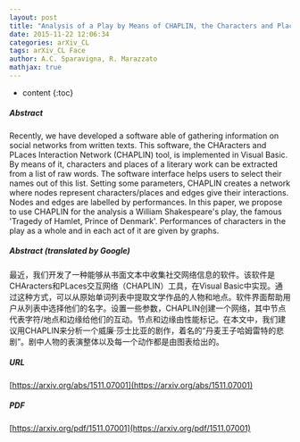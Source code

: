 ```yaml
---
layout: post
title: "Analysis of a Play by Means of CHAPLIN, the Characters and Places Interaction Network Software"
date: 2015-11-22 12:06:34
categories: arXiv_CL
tags: arXiv_CL Face
author: A.C. Sparavigna, R. Marazzato
mathjax: true
---
```


* content
{:toc}

##### Abstract
Recently, we have developed a software able of gathering information on social networks from written texts. This software, the CHAracters and PLaces Interaction Network (CHAPLIN) tool, is implemented in Visual Basic. By means of it, characters and places of a literary work can be extracted from a list of raw words. The software interface helps users to select their names out of this list. Setting some parameters, CHAPLIN creates a network where nodes represent characters/places and edges give their interactions. Nodes and edges are labelled by performances. In this paper, we propose to use CHAPLIN for the analysis a William Shakespeare's play, the famous 'Tragedy of Hamlet, Prince of Denmark'. Performances of characters in the play as a whole and in each act of it are given by graphs.

##### Abstract (translated by Google)
最近，我们开发了一种能够从书面文本中收集社交网络信息的软件。该软件是CHAracters和PLaces交互网络（CHAPLIN）工具，在Visual Basic中实现。通过这种方式，可以从原始单词列表中提取文学作品的人物和地点。软件界面帮助用户从列表中选择他们的名字。设置一些参数，CHAPLIN创建一个网络，其中节点代表字符/地点和边缘给他们的互动。节点和边缘由性能标记。在本文中，我们建议用CHAPLIN来分析一个威廉·莎士比亚的剧作，着名的“丹麦王子哈姆雷特的悲剧”。剧中人物的表演整体以及每一个动作都是由图表给出的。

##### URL
[https://arxiv.org/abs/1511.07001](https://arxiv.org/abs/1511.07001)

##### PDF
[https://arxiv.org/pdf/1511.07001](https://arxiv.org/pdf/1511.07001)

